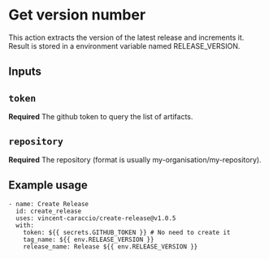 # Get version number

This action extracts the version of the latest release and increments it.
Result is stored in a environment variable named RELEASE_VERSION.

## Inputs

## `token`

**Required** The github token to query the list of artifacts.

## `repository`

**Required** The repository (format is usually my-organisation/my-repository).

## Example usage

```
- name: Create Release
  id: create_release
  uses: vincent-caraccio/create-release@v1.0.5
  with:
    token: ${{ secrets.GITHUB_TOKEN }} # No need to create it
    tag_name: ${{ env.RELEASE_VERSION }}
    release_name: Release ${{ env.RELEASE_VERSION }}
```

